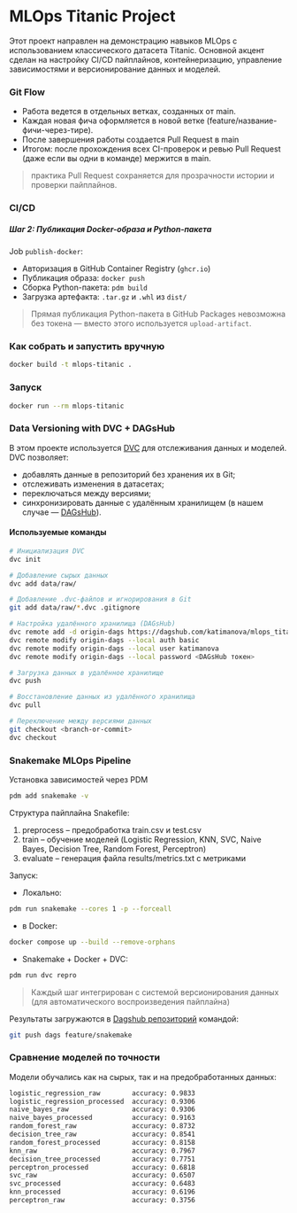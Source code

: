 # MLOps Titanic Project

Этот проект направлен на демонстрацию навыков MLOps с использованием классического датасета Titanic.
Основной акцент сделан на настройку CI/CD пайплайнов, контейнеризацию, управление зависимостями и версионирование данных и моделей.

### Git Flow

- Работа ведется в отдельных ветках, созданных от main.
- Каждая новая фича оформляется в новой ветке (feature/название-фичи-через-тире).
- После завершения работы создается Pull Request в main
- Итогом: после прохождения всех CI-проверок и ревью Pull Request (даже если вы одни в команде) мержится в main.

> практика Pull Request сохраняется для прозрачности истории и проверки пайплайнов.

### CI/CD

##### Шаг 2: Публикация Docker-образа и Python-пакета

Job `publish-docker`:
- Авторизация в GitHub Container Registry (`ghcr.io`)
- Публикация образа: `docker push`
- Сборка Python-пакета: `pdm build`
- Загрузка артефакта: `.tar.gz` и `.whl` из `dist/`

> Прямая публикация Python-пакета в GitHub Packages невозможна без токена — вместо этого используется `upload-artifact`.

### Как собрать и запустить вручную

```bash
docker build -t mlops-titanic .
```

### Запуск

```bash
docker run --rm mlops-titanic
```

### Data Versioning with DVC + DAGsHub

В этом проекте используется [DVC](https://dvc.org/) для отслеживания данных и моделей. DVC позволяет:

- добавлять данные в репозиторий без хранения их в Git;
- отслеживать изменения в датасетах;
- переключаться между версиями;
- синхронизировать данные с удалённым хранилищем (в нашем случае — [DAGsHub](https://dagshub.com/katimanova/mlops_titanic)).

#### Используемые команды

```bash
# Инициализация DVC
dvc init

# Добавление сырых данных
dvc add data/raw/

# Добавление .dvc-файлов и игнорирования в Git
git add data/raw/*.dvc .gitignore

# Настройка удалённого хранилища (DAGsHub)
dvc remote add -d origin-dags https://dagshub.com/katimanova/mlops_titanic.dvc
dvc remote modify origin-dags --local auth basic
dvc remote modify origin-dags --local user katimanova
dvc remote modify origin-dags --local password <DAGsHub токен>

# Загрузка данных в удалённое хранилище
dvc push

# Восстановление данных из удалённого хранилища
dvc pull

# Переключение между версиями данных
git checkout <branch-or-commit>
dvc checkout
```

### Snakemake MLOps Pipeline
Установка зависимостей через PDM
```bash
pdm add snakemake -v
```
Структура пайплайна Snakefile:
1.	preprocess – предобработка train.csv и test.csv
2.	train – обучение моделей (Logistic Regression, KNN, SVC, Naive Bayes, Decision Tree, Random Forest, Perceptron)
3.	evaluate – генерация файла results/metrics.txt с метриками

Запуск:
- Локально:
```bash
pdm run snakemake --cores 1 -p --forceall
```

- в Docker:
```bash
docker compose up --build --remove-orphans
```
- Snakemake + Docker + DVC:

```bash
pdm run dvc repro
```
> Каждый шаг интегрирован с системой версионирования данных (для автоматического воспроизведения пайплайна)

Результаты загружаются в [Dagshub репозиторий](https://dagshub.com/katimanova/mlops_titanic) командой:
```bash
git push dags feature/snakemake
```

### Сравнение моделей по точности 

Модели обучались как на сырых, так и на предобработанных данных:

```bash
logistic_regression_raw        accuracy: 0.9833
logistic_regression_processed  accuracy: 0.9306
naive_bayes_raw                accuracy: 0.9306
naive_bayes_processed          accuracy: 0.9163
random_forest_raw              accuracy: 0.8732
decision_tree_raw              accuracy: 0.8541
random_forest_processed        accuracy: 0.8158
knn_raw                        accuracy: 0.7967
decision_tree_processed        accuracy: 0.7751
perceptron_processed           accuracy: 0.6818
svc_raw                        accuracy: 0.6507
svc_processed                  accuracy: 0.6483
knn_processed                  accuracy: 0.6196
perceptron_raw                 accuracy: 0.3756
```
